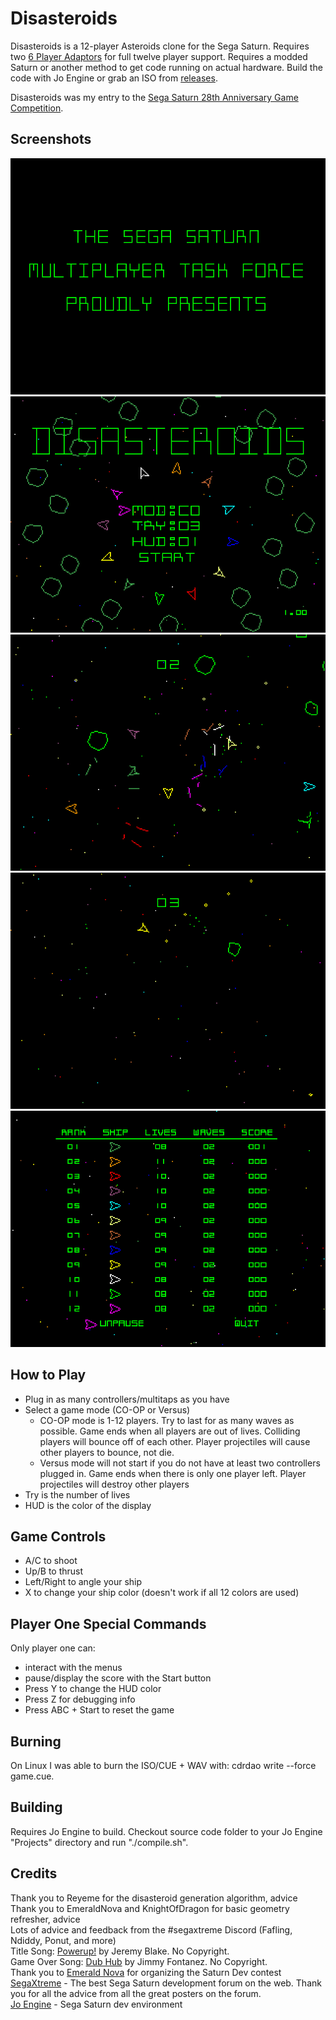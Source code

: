 # Disasteroids
Disasteroids is a 12-player Asteroids clone for the Sega Saturn. Requires two [6 Player Adaptors](https://segaretro.org/Saturn_6_Player_Adaptor) for full twelve player support. Requires a modded Saturn or another method to get code running on actual hardware. Build the code with Jo Engine or grab an ISO from [releases](https://github.com/slinga-homebrew/Disasteroids/releases).  

Disasteroids was my entry to the [Sega Saturn 28th Anniversary Game Competition](https://segaxtreme.net/threads/sega-saturn-28th-anniversary-game-competition.25278/).  

## Screenshots
![Sega Saturn Multiplayer Task Force](screenshots/ssmtf.png)
![Twelve Snakes Title](screenshots/title.png)
![Multiplayer](screenshots/gameplay.png)
![Solo](screenshots/solo.png)
![Score](screenshots/score.png)

## How to Play
* Plug in as many controllers/multitaps as you have  
* Select a game mode (CO-OP or Versus)  
  * CO-OP mode is 1-12 players. Try to last for as many waves as possible. Game ends when all players are out of lives. Colliding players will bounce off of each other. Player projectiles will cause other players to bounce, not die.  
  * Versus mode will not start if you do not have at least two controllers plugged in. Game ends when there is only one player left. Player projectiles will destroy other players  
* Try is the number of lives  
* HUD is the color of the display  

## Game Controls
* A/C to shoot
* Up/B to thrust
* Left/Right to angle your ship
* X to change your ship color (doesn't work if all 12 colors are used)

## Player One Special Commands
Only player one can:  
* interact with the menus  
* pause/display the score with the Start button  
* Press Y to change the HUD color  
* Press Z for debugging info  
* Press ABC + Start to reset the game   

## Burning
On Linux I was able to burn the ISO/CUE + WAV with: cdrdao write --force game.cue.   

## Building
Requires Jo Engine to build. Checkout source code folder to your Jo Engine "Projects" directory and run "./compile.sh".   
 
## Credits
Thank you to Reyeme for the disasteroid generation algorithm, advice   
Thank you to EmeraldNova and KnightOfDragon for basic geometry refresher, advice   
Lots of advice and feedback from the #segaxtreme Discord (Fafling, Ndiddy, Ponut, and more)   
Title Song: [Powerup!](https://www.youtube.com/watch?v=l7SwiFWOQqM) by Jeremy Blake. No Copyright.  
Game Over Song: [Dub Hub](https://www.youtube.com/watch?v=in8hEbX9mM8) by Jimmy Fontanez. No Copyright.  
Thank you to [Emerald Nova](www.emeraldnova.com) for organizing the Saturn Dev contest  
[SegaXtreme](http://www.segaxtreme.net/) - The best Sega Saturn development forum on the web. Thank you for all the advice from all the great posters on the forum.  
[Jo Engine](https://github.com/johannes-fetz/joengine) - Sega Saturn dev environment

